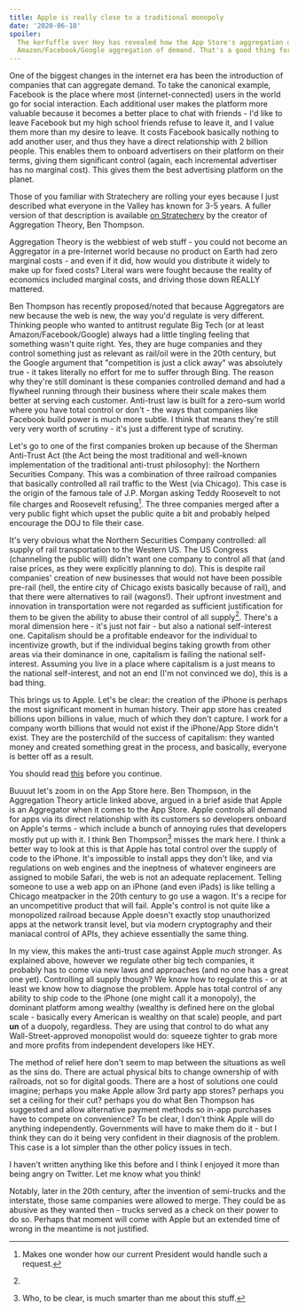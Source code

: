 ```yaml
---
title: Apple is really close to a traditional monopoly
date: '2020-06-18'
spoiler:
  The kerfuffle over Hey has revealed how the App Store's aggregation of supply is very different from
  Amazon/Facebook/Google aggregation of demand. That's a good thing for regulators.
---
```


One of the biggest changes in the internet era has been the introduction of companies that can aggregate
demand. To take the canonical example, Facebook is the place where most (internet-connected) users in the
world go for social interaction. Each additional user makes the platform more valuable because it becomes
a better place to chat with friends - I'd like to leave Facebook but my high school friends refuse to
leave it, and I value them more than my desire to leave. It costs Facebook basically nothing to add
another user, and thus they have a direct relationship with 2 billion people. This enables them to
onboard advertisers on their platform on their terms, giving them significant control (again, each
incremental advertiser has no marginal cost). This gives them the best advertising platform on the
planet.

Those of you familiar with Stratechery are rolling your eyes because I just described what everyone in
the Valley has known for 3-5 years. A fuller version of that description is available
[on Stratechery](https://stratechery.com/2017/defining-aggregators/) by the creator of Aggregation
Theory, Ben Thompson.

Aggregation Theory is the webbiest of web stuff - you could not become an Aggregator in a pre-Internet
world because no product on Earth had zero marginal costs - and even if it did, how would you distribute
it widely to make up for fixed costs? Literal wars were fought because the reality of economics included
marginal costs, and driving those down REALLY mattered.

Ben Thompson has recently proposed/noted that because Aggregators are new because the web is new, the way
you'd regulate is very different. Thinking people who wanted to antitrust regulate Big Tech (or at least
Amazon/Facebook/Google) always had a little tingling feeling that something wasn't quite right. Yes, they
are huge companies and they control something just as relevant as rail/oil were in the 20th century, but
the Google argument that "competition is just a click away" was absolutely true - it takes literally no
effort for me to suffer through Bing. The reason why they're still dominant is these companies controlled
demand and had a flywheel running through their business where their scale makes them better at serving
each customer. Anti-trust law is built for a zero-sum world where you have total control or don't - the
ways that companies like Facebook build power is much more subtle. I think that means they're still very
very worth of scrutiny - it's just a different type of scrutiny.

Let's go to one of the first companies broken up because of the Sherman Anti-Trust Act (the Act being the
most traditional and well-known implementation of the traditional anti-trust philosophy): the Northern
Securities Company. This was a combination of three railroad companies that basically controlled all rail
traffic to the West (via Chicago). This case is the origin of the famous tale of J.P. Morgan asking Teddy
Roosevelt to not file charges and Roosevelt refusing[^1]. The three companies merged after a very public
fight which upset the public quite a bit and probably helped encourage the DOJ to file their case.

It's very obvious what the Northern Securities Company controlled: all supply of rail transportation to
the Western US. The US Congress (channeling the public will) didn't want one company to control all that
(and raise prices, as they were explicitly planning to do). This is despite rail companies' creation of
new businesses that would not have been possible pre-rail (hell, the entire city of Chicago exists
basically because of rail), and that there were alternatives to rail (wagons!). Their upfront investment
and innovation in transportation were not regarded as sufficient justification for them to be given the
ability to abuse their control of all supply[^3]. There's a moral dimension here - it's just not fair -
but also a national self-interest one. Capitalism should be a profitable endeavor for the individual to
incentivize growth, but if the individual begins taking growth from other areas via their dominance in
one, capitalism is failing the national self-interest. Assuming you live in a place where capitalism is a
just means to the national self-interest, and not an end (I'm not convinced we do), this is a bad thing.

This brings us to Apple. Let's be clear: the creation of the iPhone is perhaps the most significant
moment in human history. Their app store has created billions upon billions in value, much of which they
don't capture. I work for a company worth billions that would not exist if the iPhone/App Store didn't
exist. They are the posterchild of the success of capitalism: they wanted money and created something
great in the process, and basically, everyone is better off as a result.

You should read
[this](https://www.theverge.com/2020/6/16/21293419/hey-apple-rejection-ios-app-store-dhh-gangsters-antitrust)
before you continue.

Buuuut let's zoom in on the App Store here. Ben Thompson, in the Aggregation Theory article linked above,
argued in a brief aside that Apple is an Aggregator when it comes to the App Store. Apple controls all
demand for apps via its direct relationship with its customers so developers onboard on Apple's terms -
which include a bunch of annoying rules that developers mostly put up with it. I think Ben Thompson[^2]
misses the mark here. I think a better way to look at this is that Apple has total control over the
supply of code to the iPhone. It's impossible to install apps they don't like, and via regulations on web
engines and the ineptness of whatever engineers are assigned to mobile Safari, the web is not an adequate
replacement. Telling someone to use a web app on an iPhone (and even iPads) is like telling a Chicago
meatpacker in the 20th century to go use a wagon. It's a recipe for an uncompetitive product that will
fail. Apple's control is not quite like a monopolized railroad because Apple doesn't exactly stop
unauthorized apps at the network transit level, but via modern cryptography and their maniacal control of
APIs, they achieve essentially the same thing.

In my view, this makes the anti-trust case against Apple _much_ stronger. As explained above, however we
regulate other big tech companies, it probably has to come via new laws and approaches (and no one has a
great one yet). Controlling all supply though? We know how to regulate this - or at least we know how to
diagnose the problem. Apple has total control of any ability to ship code to the iPhone (one might call
it a monopoly), the dominant platform among wealthy (wealthy is defined here on the global scale -
basically every American is wealthy on that scale) people, and part **un** of a duopoly, regardless. They
are using that control to do what any Wall-Street-approved monopolist would do: squeeze tighter to grab
more and more profits from independent developers like HEY.

The method of relief here don't seem to map between the situations as well as the sins do. There are
actual physical bits to change ownership of with railroads, not so for digital goods. There are a host of
solutions one could imagine; perhaps you make Apple allow 3rd party app stores? perhaps you set a ceiling
for their cut? perhaps you do what Ben Thompson has suggested and allow alternative payment methods so
in-app purchases have to compete on convenience? To be clear, I don't think Apple will do anything
independently. Governments will have to make them do it - but I think they can do it being very confident
in their diagnosis of the problem. This case is a lot simpler than the other policy issues in tech.

I haven't written anything like this before and I think I enjoyed it more than being angry on Twitter.
Let me know what you think!

[^1]: Makes one wonder how our current President would handle such a request.
[^2]: Who, to be clear, is much smarter than me about this stuff.
[^3]:

  Notably, later in the 20th century, after the invention of semi-trucks and the interstate, those same
  companies were allowed to merge. They could be as abusive as they wanted then - trucks served as a
  check on their power to do so. Perhaps that moment will come with Apple but an extended time of wrong
  in the meantime is not justified.
